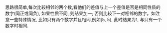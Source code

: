 思路很简单,每次比较相邻的两个数,看他们的差值与上一个差值是否是相同性质的数字(同正或同负), 如果性质不同, 则结果加一; 否则比较下一对相邻的数字。如注意一些特殊情况, 比如只有两个数字并且相同,例如[5, 5], 此时结果为1, 与只有一个数字时相同.
